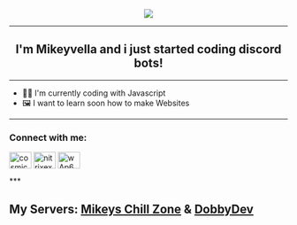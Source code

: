 <div align="center" style"border-radius:15px">
  <img src="https://cdn.discordapp.com/avatars/454751200567623700/c8ca455f13c08b9476936bca660eccca.webp?size=1024&format=webp&width=0&height=256" style"width: 100%;border-radius:15px">
</div>

***
## <div align="center">I'm Mikeyvella and i just started coding discord bots!</div>  
***
- 👩‍💻 I'm currently coding with Javascript
- 🖼 I want to learn soon how to make Websites
***
<h3 align="left">Connect with me:</h3>
<p align="left">
<a href="https://instagram.com/cosmic.arpan" target="blank"><img align="center" src="https://raw.githubusercontent.com/rahuldkjain/github-profile-readme-generator/master/src/images/icons/Social/instagram.svg" alt="cosmic.arpan" height="30" width="40" /></a>
<a href="https://www.youtube.com/c/Mikeyvella" target="blank"><img align="center" src="https://raw.githubusercontent.com/rahuldkjain/github-profile-readme-generator/master/src/images/icons/Social/youtube.svg" alt="nitrixexe" height="30" width="40" /></a>
<a href="https://discord.gg/2TzRa8Mt8X" target="blank"><img align="center" src="https://raw.githubusercontent.com/rahuldkjain/github-profile-readme-generator/master/src/images/icons/Social/discord.svg" alt="wAp6Wr2emN" height="30" width="40" /></a>
</p>
***

## My Servers: [**Mikeys Chill Zone**](https://discord.gg/2TzRa8Mt8X) & [**DobbyDev**](https://discord.gg/gmFFBGFBDm)



